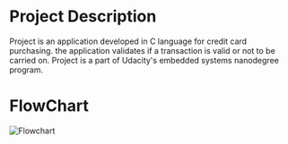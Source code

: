 # Project Description
Project is an application developed in C language for credit card purchasing. the application validates if a transaction is valid or not to be carried on. Project is a part of Udacity's embedded systems nanodegree program.

# FlowChart
![Flowchart](https://user-images.githubusercontent.com/121635850/212011566-606895f9-269f-44dd-a749-8d866e16d139.PNG)
